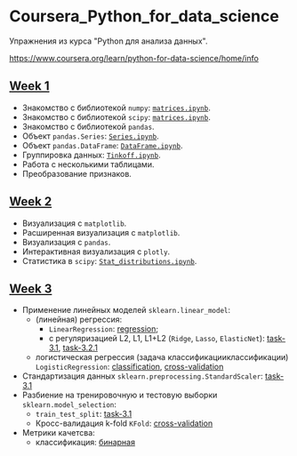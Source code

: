 # Coursera_Python_for_data_science

Упражнения из курса "Python для анализа данных".

https://www.coursera.org/learn/python-for-data-science/home/info

##  [Week 1](week_1)
* Знакомство с библиотекой `numpy`: [`matrices.ipynb`](week_1/matrices.ipynb).
* Знакомство с библиотекой `scipy`: [`matrices.ipynb`](week_1/matrices.ipynb).
* Знакомство с библиотекой `pandas`.
* Объект `pandas.Series`: [`Series.ipynb`](week_1/Series.ipynb).
* Объект `pandas.DataFrame`: [`DataFrame.ipynb`](week_1/DataFrame.ipynb).
* Группировка данных: [`Tinkoff.ipynb`](week_1/Tinkoff.ipynb).
* Работа с несколькими таблицами.
* Преобразование признаков.

## [Week 2](week_2)
* Визуализация с `matplotlib`.
* Расширенная визуализация с `matplotlib`.
* Визуализация с `pandas`.
* Интерактивная визуализация с `plotly`.
* Статистика в `scipy`: [`Stat_distributions.ipynb`](/week_2/Stat_distributions.ipynb).

## [Week 3](week_3)
* Применение линейных моделей `sklearn.linear_model`:
    * (линейная) регрессия:
        * `LinearRegression`: [regression](/week_3/linear_models_regression.ipynb);
        * с регуляризацией L2, L1, L1+L2 (`Ridge`, `Lasso`, `ElasticNet`): [task-3.1](/week_3/task-3.1.ipynb), [task-3.2.1](/week_3/task-3.2.1-Regularization-Ridge-Lasso.ipynb)
    * логистическая регрессия (задача классификацииклассификации) `LogisticRegression`: [classification](/week_3/linear_models_classification.ipynb), [cross-validation](/week_3/linear_models_cross_validation.ipynb)
* Стандартизация данных `sklearn.preprocessing.StandardScaler`: [task-3.1](/week_3/task-3.1.ipynb)
* Разбиение на тренировочную и тестовую выборки `sklearn.model_selection`:
    * `train_test_split`: [task-3.1](/week_3/task-3.1.ipynb)
    * Кросс-валидация k-fold  `KFold`: [cross-validation](/week_3/linear_models_cross_validation.ipynb)
* Метрики качетсва:
    * классификация: [бинарная](/week_3/linear_models_classification.ipynb)
